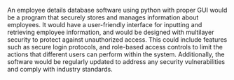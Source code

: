 An employee details database software using python with proper GUI would be a program that securely stores and manages information about employees. It would have a user-friendly interface for inputting and retrieving employee information, and would be designed with multilayer security to protect against unauthorized access. This could include features such as secure login protocols, and role-based access controls to limit the actions that different users can perform within the system. Additionally, the software would be regularly updated to address any security vulnerabilities and comply with industry standards.
